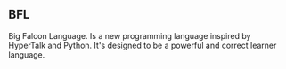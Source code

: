 ## BFL 
Big Falcon Language. Is a new programming language inspired by HyperTalk and Python. It's designed to be a powerful and correct learner language. 
